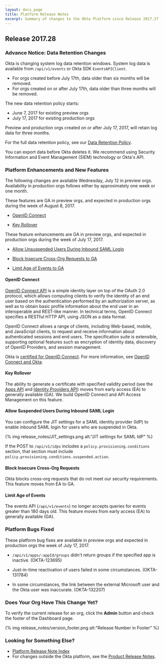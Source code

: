 ```yaml
---
layout: docs_page
title: Platform Release Notes
excerpt: Summary of changes to the Okta Platform since Release 2017.27
---
```


## Release 2017.28

### Advance Notice: Data Retention Changes

Okta is changing system log data retention windows. System log data is available from `/api/v1/events` or
Okta SDK `EventsAPIClient`.

* For orgs created before July 17th, data older than six months will be removed.
* For orgs created on or after July 17th, data older than three months will be removed.

The new data retention policy starts:

* June 7, 2017 for existing preview orgs
* July 17, 2017 for existing production orgs

Preview and production orgs created on or after July 17, 2017, will retain log data for three months.

For the full data retention policy, see our [Data Retention Policy](https://support.okta.com/help/Documentation/Knowledge_Article/Okta-Data-Retention-Policy).

You can export data before Okta deletes it. We recommend using Security Information and Event Management (SIEM) technology or Okta's API.

 <!-- OKTA-125424 -->

### Platform Enhancements and New Features

The following changes are available Wednesday, July 12 in preview orgs.
Availability in production orgs follows either by approximately one week or one month.

These features are GA in preview orgs, and expected in production orgs during the week of August 8, 2017.

* [OpenID Connect](#openid-connect)

* [Key Rollover](#key-rollover)

These feature enhancements are GA in preview orgs, and expected in production orgs during the week of July 17, 2017.

* [Allow Unsuspended Users During Inbound SAML Login](#allow-suspended-users-during-inbound-saml-login)

* [Block Insecure Cross-Org Requests to GA](#block-insecure-cross-org-requests)

* [Limit Age of Events to GA](#limit-age-of-events)

#### OpenID Connect
[OpenID Connect API](https://developer.okta.com/docs/api/resources/oidc.html) is a simple identity layer on top of the OAuth 2.0 protocol, which allows computing clients to verify the identity of an end user based on the authentication performed by an authorization server, as well as to obtain basic profile information about the end user in an interoperable and REST-like manner. In technical terms, OpenID Connect specifies a RESTful HTTP API, using JSON as a data format.

 OpenID Connect allows a range of clients, including Web-based, mobile, and JavaScript clients, to request and receive information about authenticated sessions and end users. The specification suite is extensible, supporting optional features such as encryption of identity data, discovery of OpenID Providers, and session management.

 Okta is [certified for OpenID Connect](http://openid.net/certification/). For more information, see [OpenID Connect and Okta](https://developer.okta.com/standards/OIDC/).

  <!-- OKTA-132049  -->


#### Key Rollover
The ability to generate a certificate with specified validity period (see the [Apps API](https://developer.okta.com/docs/api/resources/apps.html) and [Identity Providers API](https://developer.okta.com/docs/api/resources/idps.html)) moves from early access (EA) to generally available (GA). We build OpenID Connect and API Access Management on this feature.
 
   <!-- OKTA-132045  -->

#### Allow Suspended Users During Inbound SAML Login

You can configure the JIT settings for a SAML identity provider (IdP) to enable inbound SAML login for users who are suspended in Okta.

{% img release_notes/JIT_settings.png alt:"JIT settings for SAML IdP" %}

If the POST to `/api/v1/idps` includes a `policy.provisioning.conditions` section, that section must include `policy.provisioning.conditions.suspended.action`.

  <!-- OKTA-128384  -->

#### Block Insecure Cross-Org Requests
Okta blocks cross-org requests that do not meet our security requirements. This feature moves from EA to GA.

  <!-- OKTA-132490  -->

#### Limit Age of Events
The events API (`/api/v1/events`) no longer accepts queries for events greater than 180 days old. This feature moves from early access (EA) to generally available (GA).

  <!-- OKTA-125424, 120605  -->

### Platform Bugs Fixed

These platform bug fixes are available in preview orgs and expected in production orgs the week of July 17, 2017.

* `/api/v1/apps/:appId/groups` didn't return groups if the specified app is inactive. (OKTA-123695)

* Just-in-time reactivation of users failed in some circumstances. (OKTA-131784)

* In some circumstances, the link between the external Microsoft user and the Okta user was inaccurate.  (OKTA-132207)

### Does Your Org Have This Change Yet?

To verify the current release for an org, click the **Admin** button and check the footer of the Dashboard page.

{% img release_notes/version_footer.png alt:"Release Number in Footer" %}

### Looking for Something Else?

* [Platform Release Note Index](platform-release-notes2016-index.html)
* For changes outside the Okta platform, see the [Product Release Notes](https://help.okta.com/en/prev/Content/Topics/ReleaseNotes/preview.htm).

